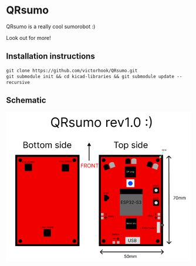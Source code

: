 # QRsumo

QRsumo is a really cool sumorobot :)

Look out for more!

## Installation instructions
```
git clone https://github.com/victorhook/QRsumo.git
git submodule init && cd kicad-libraries && git submodule update --recursive
```

## Schematic
![Graphic schematic](graphic_schematic.png)